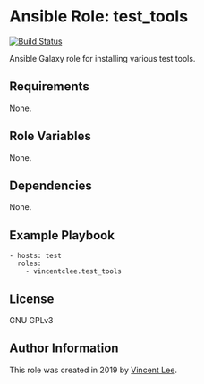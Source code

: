 # Ansible Role: test_tools

[![Build Status](https://travis-ci.org/vincentclee/ansible-role-test-tools.svg?branch=master)](https://travis-ci.org/vincentclee/ansible-role-test-tools)

Ansible Galaxy role for installing various test tools.

## Requirements

None.

## Role Variables

None.

## Dependencies

None.

## Example Playbook

    - hosts: test
      roles:
        - vincentclee.test_tools

## License

GNU GPLv3

## Author Information

This role was created in 2019 by [Vincent Lee](https://github.com/vincentclee).
